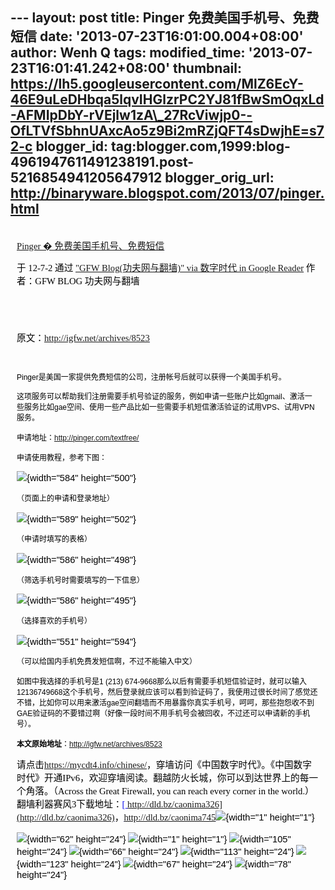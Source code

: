 --- layout: post title: Pinger 免费美国手机号、免费短信 date:
'2013-07-23T16:01:00.004+08:00' author: Wenh Q tags: modified\_time:
'2013-07-23T16:01:41.242+08:00' thumbnail:
https://lh5.googleusercontent.com/MlZ6EcY-46E9uLeDHbqa5lqvIHGlzrPC2YJ81fBwSmOqxLd-AFMIpDbY-rVEjlw1zA\_27RcViwjp0--OfLTVfSbhnUAxcAo5z9Bi2mRZjQFT4sDwjhE=s72-c
blogger\_id:
tag:blogger.com,1999:blog-4961947611491238191.post-5216854941205647912
blogger\_orig\_url: http://binaryware.blogspot.com/2013/07/pinger.html
---
<div
style="color: black; direction: ltr; font-family: &quot;Arial&quot;; font-size: 11pt; margin-bottom: 0; margin-left: 7.5pt; margin-right: 7.5pt; margin-top: 0; padding: 0;">

<span
style="color: #0000ee; font-family: &quot;Verdana&quot;; text-decoration: underline;">[\
Pinger �
免费美国手机号、免费短信](http://feedproxy.google.com/~r/chinagfwblog/~3/d3ZAbjDc-8w/pinger.html)</span>

</div>

<div
style="color: black; direction: ltr; font-family: &quot;Arial&quot;; font-size: 11pt; margin-bottom: 0; margin-left: 7.5pt; margin-right: 7.5pt; margin-top: 0; padding-bottom: 8pt; padding-left: 0; padding-right: 0; padding-top: 0;">

<span style="font-family: &quot;Verdana&quot;;">于 12-7-2 通过
</span><span
style="color: #0000ee; font-family: &quot;Verdana&quot;; text-decoration: underline;">["GFW
Blog(功夫网与翻墙)" via 数字时代 in Google
Reader](http://feeds2.feedburner.com/chinagfwblog)</span><span
style="font-family: &quot;Verdana&quot;;"> 作者：GFW BLOG
功夫网与翻墙</span>

</div>

<div
style="color: black; direction: ltr; font-family: &quot;Arial&quot;; font-size: 11pt; height: 11pt; margin-bottom: 0; margin-left: 7.5pt; margin-right: 7.5pt; margin-top: 0; padding: 0;">

<span style="font-family: &quot;Verdana&quot;;"></span>

</div>

<div
style="color: black; direction: ltr; font-family: &quot;Arial&quot;; font-size: 11pt; margin-bottom: 0; margin-left: 7.5pt; margin-right: 7.5pt; margin-top: 0; padding: 0;">

<span style="font-family: &quot;Verdana&quot;;">原文：</span><span
style="color: #0000ee; font-family: &quot;Verdana&quot;; text-decoration: underline;"><http://igfw.net/archives/8523></span>

</div>

<div
style="color: black; direction: ltr; font-family: &quot;Arial&quot;; font-size: 11pt; height: 11pt; margin-bottom: 0; margin-left: 7.5pt; margin-right: 7.5pt; margin-top: 0; padding: 0;">

<span
style="color: #0000ee; font-family: &quot;Verdana&quot;; text-decoration: underline;">[](http://igfw.net/archives/8523)</span>

</div>

<div
style="color: black; direction: ltr; font-family: &quot;Arial&quot;; font-size: 11pt; margin-bottom: 0; margin-left: 7.5pt; margin-right: 7.5pt; margin-top: 0; padding: 0;">

<span
style="font-size: 9pt;">Pinger是美国一家提供免费短信的公司，注册帐号后就可以获得一个美国手机号。</span>

</div>

<div
style="color: black; direction: ltr; font-family: &quot;Arial&quot;; font-size: 11pt; margin-bottom: 0; margin-left: 7.5pt; margin-right: 7.5pt; margin-top: 0; padding: 0;">

<span
style="font-size: 9pt;">这项服务可以帮助我们注册需要手机号验证的服务，例如申请一些账户比如gmail、激活一些服务比如gae空间、使用一些产品比如一些需要手机短信激活验证的试用VPS、试用VPN服务。</span>

</div>

<div
style="color: black; direction: ltr; font-family: &quot;Arial&quot;; font-size: 11pt; margin-bottom: 0; margin-left: 7.5pt; margin-right: 7.5pt; margin-top: 0; padding: 0;">

<span style="font-size: 9pt;">申请地址：</span><span
style="color: #0000ee; font-size: 9pt; text-decoration: underline;"><http://pinger.com/textfree/></span>

</div>

<div
style="color: black; direction: ltr; font-family: &quot;Arial&quot;; font-size: 11pt; margin-bottom: 0; margin-left: 7.5pt; margin-right: 7.5pt; margin-top: 0; padding: 0;">

<span style="font-size: 9pt;">申请使用教程，参考下图：</span>

</div>

<div
style="color: black; direction: ltr; font-family: &quot;Arial&quot;; font-size: 11pt; margin-bottom: 0; margin-left: 7.5pt; margin-right: 7.5pt; margin-top: 0; padding: 0;">

![](https://lh5.googleusercontent.com/MlZ6EcY-46E9uLeDHbqa5lqvIHGlzrPC2YJ81fBwSmOqxLd-AFMIpDbY-rVEjlw1zA_27RcViwjp0--OfLTVfSbhnUAxcAo5z9Bi2mRZjQFT4sDwjhE){width="584"
height="500"}

</div>

<div
style="color: black; direction: ltr; font-family: &quot;Arial&quot;; font-size: 11pt; margin-bottom: 0; margin-left: 7.5pt; margin-right: 7.5pt; margin-top: 0; padding: 0;">

<span style="font-size: 9pt;">（页面上的申请和登录地址）</span>

</div>

<div
style="color: black; direction: ltr; font-family: &quot;Arial&quot;; font-size: 11pt; margin-bottom: 0; margin-left: 7.5pt; margin-right: 7.5pt; margin-top: 0; padding: 0;">

![](https://lh5.googleusercontent.com/46nKjeQShQ2ipP8zDNfAAMWbcbZLy7jyMv0qch-oFjKOADAErqDWPkVP4TpMQPt4PD-ZRXGYi2lrNCM3DvEpM6LbQWOjlK5lxNtZ_5OIfbBuXlA3Vgc){width="589"
height="502"}

</div>

<div
style="color: black; direction: ltr; font-family: &quot;Arial&quot;; font-size: 11pt; margin-bottom: 0; margin-left: 7.5pt; margin-right: 7.5pt; margin-top: 0; padding: 0;">

<span style="font-size: 9pt;">（申请时填写的表格）</span>

</div>

<div
style="color: black; direction: ltr; font-family: &quot;Arial&quot;; font-size: 11pt; margin-bottom: 0; margin-left: 7.5pt; margin-right: 7.5pt; margin-top: 0; padding: 0;">

![](https://lh6.googleusercontent.com/6mjoPLEHt1hQGpvvCtb1tFuaxuQpa_hBaMNtCSupBRVxK6Qg9vQDQvZ0og0CAWGxdZJtmzkAXa8Df6RECA0nmeekA5OXRg9U07VJn1Rq7jDultD2z68){width="586"
height="498"}

</div>

<div
style="color: black; direction: ltr; font-family: &quot;Arial&quot;; font-size: 11pt; margin-bottom: 0; margin-left: 7.5pt; margin-right: 7.5pt; margin-top: 0; padding: 0;">

<span style="font-size: 9pt;">（筛选手机号时需要填写的一下信息）</span>

</div>

<div
style="color: black; direction: ltr; font-family: &quot;Arial&quot;; font-size: 11pt; margin-bottom: 0; margin-left: 7.5pt; margin-right: 7.5pt; margin-top: 0; padding: 0;">

![](https://lh3.googleusercontent.com/ME3WL7llZmZkQUeS56dYzUJwFEAtOpgnFzgtPz_SBvuNXW0X2UWReWpLA-dPJA7-9Dy9Adbs1ygaOgsOwxW9MQ4MI24UHeMpQ8-VF6bbCsJQiaEC-LA){width="586"
height="495"}

</div>

<div
style="color: black; direction: ltr; font-family: &quot;Arial&quot;; font-size: 11pt; margin-bottom: 0; margin-left: 7.5pt; margin-right: 7.5pt; margin-top: 0; padding: 0;">

<span style="font-size: 9pt;">（选择喜欢的手机号）</span>

</div>

<div
style="color: black; direction: ltr; font-family: &quot;Arial&quot;; font-size: 11pt; margin-bottom: 0; margin-left: 7.5pt; margin-right: 7.5pt; margin-top: 0; padding: 0;">

![](https://lh5.googleusercontent.com/9SE8VZ-HTODK3AVFdqwod2GS_hnZh7iOq_M8tYfu-ZW6M94t4o442EUJT1jpF6QrwtYGqabTYD_T5XBdIs5ESJ1DrdidpCBk_lm45uu3AFsMrzAK3jM){width="551"
height="594"}

</div>

<div
style="color: black; direction: ltr; font-family: &quot;Arial&quot;; font-size: 11pt; margin-bottom: 0; margin-left: 7.5pt; margin-right: 7.5pt; margin-top: 0; padding: 0;">

<span
style="font-size: 9pt;">（可以给国内手机免费发短信啊，不过不能输入中文）</span>

</div>

<div
style="color: black; direction: ltr; font-family: &quot;Arial&quot;; font-size: 11pt; margin-bottom: 0; margin-left: 7.5pt; margin-right: 7.5pt; margin-top: 0; padding: 0;">

<span style="font-size: 9pt;">如图中我选择的手机号是1 (213)
674-9668那么以后有需要手机短信验证时，就可以输入12136749668这个手机号，然后登录就应该可以看到验证码了，我使用过很长时间了感觉还不错，比如你可以用来激活gae空间翻墙而不用暴露你真实手机号，呵呵，那些抱怨收不到GAE验证码的不要错过啊（好像一段时间不用手机号会被回收，不过还可以申请新的手机号）。</span>

</div>

<div
style="color: black; direction: ltr; font-family: &quot;Arial&quot;; font-size: 11pt; margin-bottom: 0; margin-left: 7.5pt; margin-right: 7.5pt; margin-top: 0; padding: 0;">

<span
style="font-size: 9pt; font-weight: bold;">本文原始地址</span><span
style="font-size: 9pt;">：</span><span
style="color: #1155cc; font-size: 9pt; text-decoration: underline;"><http://igfw.net/archives/8523></span>

</div>

<div
style="color: black; direction: ltr; font-family: &quot;Arial&quot;; font-size: 11pt; margin-bottom: 0; margin-left: 7.5pt; margin-right: 7.5pt; margin-top: 0; padding: 0;">

<span style="font-family: &quot;Verdana&quot;;">请点击</span><span
style="color: #0000ee; font-family: &quot;Verdana&quot;; text-decoration: underline;"><https://mycdt4.info/chinese/></span><span
style="font-family: &quot;Verdana&quot;;">，穿墙访问《中国数字时代》。《中国数字时代》开通IPv6，欢迎穿墙阅读。翻越防火长城，你可以到达世界上的每一个角落。（Across
the Great Firewall, you can reach every corner in the
world.）翻墙利器赛风3下载地址：</span><span
style="color: #0000ee; font-family: &quot;Verdana&quot;; text-decoration: underline;">[ http://dld.bz/caonima326](http://dld.bz/caonima326)</span><span
style="font-family: &quot;Verdana&quot;;">，</span><span
style="color: #0000ee; font-family: &quot;Verdana&quot;; text-decoration: underline;"><http://dld.bz/caonima745></span>![](https://lh3.googleusercontent.com/9If_wrM0rWgOBWd3y8G2E-uVHBvLQ8FbeUVJ9VqjBhkh3jdePvxsEqNHo0uWu7BXU1sfDq7ghsSS7MeImkETlB0iCWN5EEWQ1YcsBCIQFMOdr_ai4P4){width="1"
height="1"}

</div>

<div
style="color: black; direction: ltr; font-family: &quot;Arial&quot;; font-size: 11pt; margin-bottom: 0; margin-left: 7.5pt; margin-right: 7.5pt; margin-top: 0; padding: 0;">

![](https://lh3.googleusercontent.com/aWT3zjAUuzEJYsKSnW8nR8sgjRjYq2ly4uyVdwGSCso9C3nrdPhIHpmnozTVuGS0k2pjE0N7FQT3SqIGKw4j7VB4BneU_WhrvzurPUzrYffjgopxav8){width="62"
height="24"}<span
style="font-family: &quot;Verdana&quot;;"> </span>![](https://lh5.googleusercontent.com/JAZjh5Fp_ztturXXHb2HtRNOw7fYy1sRPEK5GR5zyTUx_JKPJnAZCu5GfvR1WCDdGw88X2gxbk2H9khM25gjtf3Cg5cClvSeMwzPO3E4qkxEzyf4m6g){width="1"
height="1"}<span
style="font-family: &quot;Verdana&quot;;"> </span>![](https://lh5.googleusercontent.com/6YIcfxfd2mxc3zkLnWVS05TU2wnsQqLr_qr68wwihknBd4ANjk_WjEKAwSx9X0NM3hPD4nVs1l0GooqR7pzzPP1iMgwdGWUxrFkmMB3LMi9JJRS2_xg){width="105"
height="24"}<span
style="font-family: &quot;Verdana&quot;;"> </span>![](https://lh3.googleusercontent.com/cHw9U-xm5MiRDI1oyZ-qXxGxRqnvQVjiJfrJaLfLRGZIhlDeDqnJeV7lQ7T_X93iGZiNtupoPUQlEujLs_sJkFvO00gLMt-bn-GP_9XQmGytHWLkvXw){width="66"
height="24"}<span
style="font-family: &quot;Verdana&quot;;"> </span>![](https://lh6.googleusercontent.com/gfaPupGeuCb66wL9wlM242xZZjYCx0zlGgwBL9tTbTfjd_o5KY5gQcP_uXAClI_rFMzFWJxYZUlzZY8N-TtsKb2npMe4y57SymdRH-p-SmBeYdwYHZU){width="113"
height="24"}<span
style="font-family: &quot;Verdana&quot;;"> </span>![](https://lh4.googleusercontent.com/4NvmdW6n9zi54Zc2CKvoptnfyPNq0Sgf4C5UO-d_BTgdxfQo36uxHq-W-_S2qxJdsW-at_kDiy7WDR6vkwxMIkPHcrVpRQJm52diXwp1hBnPeitajds){width="123"
height="24"}<span
style="font-family: &quot;Verdana&quot;;"> </span>![](https://lh5.googleusercontent.com/nPCrZbGlw2kdPyyl5HPj-N2aZuSgJ5-HVRx5oW5QLEHL6MpvUjQOdHUJcVSVhVrmiHjbWKi78Bh2CmineeIJTTqDwiOxYCYZZqp5uA3N8eZZKK5TUQA){width="67"
height="24"}<span
style="font-family: &quot;Verdana&quot;;"> </span>![](https://lh6.googleusercontent.com/X7JF-rrod3q9KaXMK29ZhoOyJrzzZ3c6lg2_hh9Z6cpSxi8MWrkjXoL6gvYnWcCXlTCZTRwKrApHpFfTeaskvcxlzTWxpJxJm6WbKKwBODMOUXM2U6I){width="78"
height="24"}

</div>
